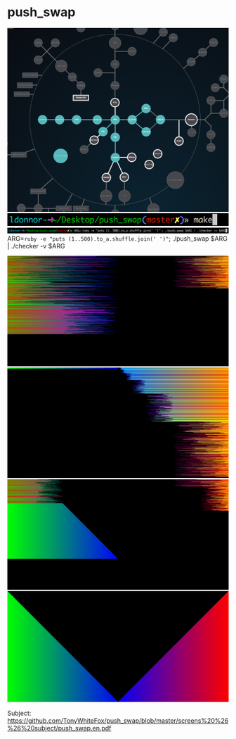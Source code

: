 # push_swap
![screenshot of sample](https://github.com/TonyWhiteFox/push_swap/blob/master/screens%20%26%26%20subject/Tree.png)
![screenshot of sample](https://github.com/TonyWhiteFox/push_swap/blob/master/screens%20%26%26%20subject/compile.png)
![screenshot of sample](https://github.com/TonyWhiteFox/push_swap/blob/master/screens%20%26%26%20subject/sample_start.png)
ARG=`ruby -e "puts (1..500).to_a.shuffle.join(' ')"`; ./push_swap $ARG | ./checker -v $ARG

![screenshot of sample](https://github.com/TonyWhiteFox/push_swap/blob/master/screens%20%26%26%20subject/sample2.png)
![screenshot of sample](https://github.com/TonyWhiteFox/push_swap/blob/master/screens%20%26%26%20subject/sample3.png)
![screenshot of sample](https://github.com/TonyWhiteFox/push_swap/blob/master/screens%20%26%26%20subject/sample4.png)
![screenshot of sample](https://github.com/TonyWhiteFox/push_swap/blob/master/screens%20%26%26%20subject/sample1.png)

Subject: https://github.com/TonyWhiteFox/push_swap/blob/master/screens%20%26%26%20subject/push_swap.en.pdf
